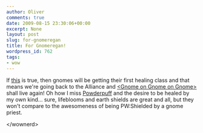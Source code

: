 ```yaml
---
author: Oliver
comments: true
date: 2009-08-15 23:30:06+00:00
excerpt: None
layout: post
slug: for-gnomeregan
title: For Gnomeregan!
wordpress_id: 762
tags:
- wow
---
```


If <a href="http://www.mmo-champion.com/index.php?topic=92919.0">this</a> is true, then gnomes will be getting their first healing class and that means we're going back to the Alliance and <a href="http://www.wowarmory.com/guild-info.xml?r=Illidan&gn=Gnome+On+Gnome+On+Gnome">&lt;Gnome on Gnome on Gnome&gt;</a> shall live again!  Oh how I miss <a href="http://www.wowarmory.com/character-sheet.xml?r=Illidan&n=Powderpuff">Powderpuff</a> and the desire to be healed by my own kind... sure, lifeblooms and earth shields are great and all, but they won't compare to the awesomeness of being PW:Shielded by a gnome priest.

&lt;/wownerd&gt;
